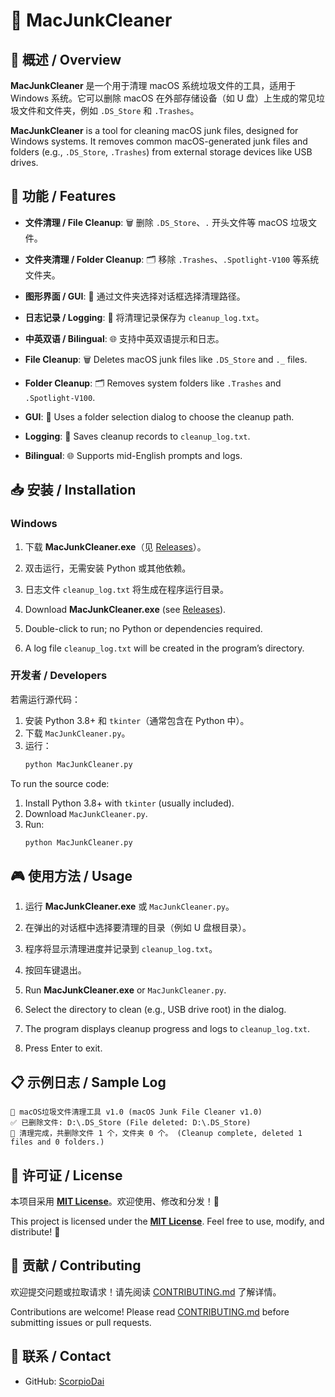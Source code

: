 # 🎉 MacJunkCleaner

## 🌟 概述 / Overview
**MacJunkCleaner** 是一个用于清理 macOS 系统垃圾文件的工具，适用于 Windows 系统。它可以删除 macOS 在外部存储设备（如 U 盘）上生成的常见垃圾文件和文件夹，例如 `.DS_Store` 和 `.Trashes`。

**MacJunkCleaner** is a tool for cleaning macOS junk files, designed for Windows systems. It removes common macOS-generated junk files and folders (e.g., `.DS_Store`, `.Trashes`) from external storage devices like USB drives.

## 🚀 功能 / Features
- **文件清理 / File Cleanup**: 🗑️ 删除 `.DS_Store`、`.` 开头文件等 macOS 垃圾文件。
- **文件夹清理 / Folder Cleanup**: 🗂️ 移除 `.Trashes`、`.Spotlight-V100` 等系统文件夹。
- **图形界面 / GUI**: 🎨 通过文件夹选择对话框选择清理路径。
- **日志记录 / Logging**: 📝 将清理记录保存为 `cleanup_log.txt`。
- **中英双语 / Bilingual**: 🌐 支持中英双语提示和日志。

- **File Cleanup**: 🗑️ Deletes macOS junk files like `.DS_Store` and `._` files.
- **Folder Cleanup**: 🗂️ Removes system folders like `.Trashes` and `.Spotlight-V100`.
- **GUI**: 🎨 Uses a folder selection dialog to choose the cleanup path.
- **Logging**: 📝 Saves cleanup records to `cleanup_log.txt`.
- **Bilingual**: 🌐 Supports mid-English prompts and logs.

## 📥 安装 / Installation
### Windows
1. 下载 **MacJunkCleaner.exe**（见 [Releases](https://github.com/ScorpioDai/MacJunkCleaner/releases)）。
2. 双击运行，无需安装 Python 或其他依赖。
3. 日志文件 `cleanup_log.txt` 将生成在程序运行目录。

1. Download **MacJunkCleaner.exe** (see [Releases](https://github.com/ScorpioDai/MacJunkCleaner/releases)).
2. Double-click to run; no Python or dependencies required.
3. A log file `cleanup_log.txt` will be created in the program’s directory.

### 开发者 / Developers
若需运行源代码：
1. 安装 Python 3.8+ 和 `tkinter`（通常包含在 Python 中）。
2. 下载 `MacJunkCleaner.py`。
3. 运行：
   ```bash
   python MacJunkCleaner.py
   ```

To run the source code:
1. Install Python 3.8+ with `tkinter` (usually included).
2. Download `MacJunkCleaner.py`.
3. Run:
   ```bash
   python MacJunkCleaner.py
   ```

## 🎮 使用方法 / Usage
1. 运行 **MacJunkCleaner.exe** 或 `MacJunkCleaner.py`。
2. 在弹出的对话框中选择要清理的目录（例如 U 盘根目录）。
3. 程序将显示清理进度并记录到 `cleanup_log.txt`。
4. 按回车键退出。

1. Run **MacJunkCleaner.exe** or `MacJunkCleaner.py`.
2. Select the directory to clean (e.g., USB drive root) in the dialog.
3. The program displays cleanup progress and logs to `cleanup_log.txt`.
4. Press Enter to exit.

## 📋 示例日志 / Sample Log
```
🍏 macOS垃圾文件清理工具 v1.0 (macOS Junk File Cleaner v1.0)
✅ 已删除文件: D:\.DS_Store (File deleted: D:\.DS_Store)
🧹 清理完成，共删除文件 1 个，文件夹 0 个。 (Cleanup complete, deleted 1 files and 0 folders.)
```

## 📜 许可证 / License
本项目采用 **[MIT License](LICENSE)**。欢迎使用、修改和分发！🎁

This project is licensed under the **[MIT License](LICENSE)**. Feel free to use, modify, and distribute! 🎁

## 🤝 贡献 / Contributing
欢迎提交问题或拉取请求！请先阅读 [CONTRIBUTING.md](CONTRIBUTING.md) 了解详情。

Contributions are welcome! Please read [CONTRIBUTING.md](CONTRIBUTING.md) before submitting issues or pull requests.

## 📧 联系 / Contact
- GitHub: [ScorpioDai](https://github.com/ScorpioDai)

